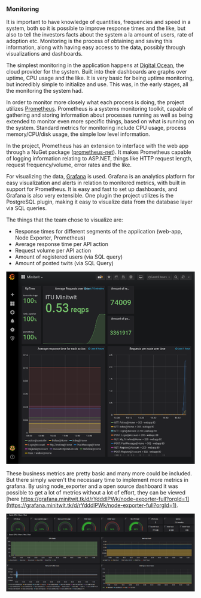 ### Monitoring

It is important to have knowledge of quantities, frequencies and speed in a system, both so it is possible to improve response times and the like, but also to tell the investors facts about the system a la amount of users, rate of adoption etc.
Monitoring is the process of obtaining and saving this information, along with having easy access to the data, possibly through visualizations and dashboards.

The simplest monitoring in the application happens at [Digital Ocean](https://www.digitalocean.com/), the cloud provider for the system.
Built into their dashboards are graphs over uptime, CPU usage and the like.
It is very basic for being uptime monitoring, but incredibly simple to initialize and use.
This was, in the early stages, all the monitoring the system had.

In order to monitor more closely what each process is doing, the project utilizes [Prometheus](https://prometheus.io/docs/introduction/overview/). Prometheus is a systems monitoring toolkit, capable of gathering and storing information about processes running as well as being extended to monitor even more specific things, based on what is running on the system. Standard metrics for monitoring include CPU usage, process memory/CPU/disk usage, the simple low level information.

In the project, Prometheus has an extension to interface with the web app through a NuGet package ([prometheus-net](https://www.nuget.org/packages/prometheus-net)).
It makes Prometheus capable of logging information relating to ASP.NET, things like HTTP request length, request frequency/volume, error rates and the like.

For visualizing the data, [Grafana](https://grafana.com/grafana/) is used.
Grafana is an analytics platform for easy visualization and alerts in relation to monitored metrics, with built in support for Prometheus.
It is easy and fast to set up dashboards, and Grafana is also very extensible.
One plugin the project utilizes is the PostgreSQL plugin, making it easy to visualize data from the database layer via SQL queries.

The things that the team chose to visualize are:

- Response times for different segments of the application (web-app, Node Exporter, Prometheus)
- Average response time per API action
- Request volume per API action
- Amount of registered users (via SQL query)
- Amount of posted twits (via SQL Query)

![Minitwit - Grafana](images/Minitwit-Grafana.png)

These business metrics are pretty basic and many more could be included. But there simply weren't the necessary time to implement more metrics in grafana.
By using node_exporter and a open source dashboard it was possible to get a lot of metrics without a lot of effort, they can be viewed [here https://grafana.minitwit.tk/d/rYdddlPWk/node-exporter-full?orgId=1](https://grafana.minitwit.tk/d/rYdddlPWk/node-exporter-full?orgId=1).

![Minitwit - Grafana - node_exporter](images/node_exporter.png)